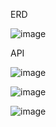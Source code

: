 ERD

![image](https://user-images.githubusercontent.com/117000041/206267919-0919269b-31f7-4f8e-bcf5-085b2b18898f.png)


API

![image](https://user-images.githubusercontent.com/117000041/206268084-4a545107-df5a-4948-807d-0b05f8bc8226.png)

![image](https://user-images.githubusercontent.com/117000041/206268125-fc4ff2fd-0a82-4a14-bde2-26ebdcb716fd.png)

![image](https://user-images.githubusercontent.com/117000041/206268295-b7b4bd66-aad8-4f26-8b31-24f521cc8adf.png)

